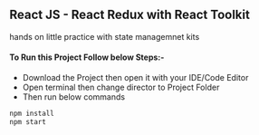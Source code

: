 ## React JS - React Redux with React Toolkit
hands on little practice with state managemnet kits
#### To Run this Project Follow below Steps:-
* Download the Project then open it with your IDE/Code Editor
* Open terminal then change director to Project Folder
* Then run below commands
```bash
npm install 
npm start
```
